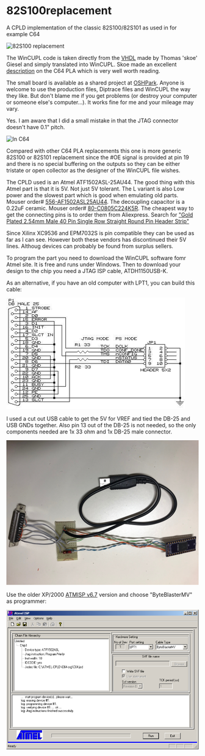 # 82S100replacement
A CPLD implementation of the classic 82S100/82S101 as used in for example C64

![82S100 replacement](http://i.imgur.com/77l1N92.png)

The WinCUPL code is taken directly from the [VHDL](https://bitbucket.org/skoe/pla) made by Thomas 'skoe' Giesel and simply translated into WinCUPL. Skoe made an excellent [description](http://skoe.de/docs/c64-dissected/pla/c64_pla_dissected_r1.1_a4ds.pdf) on the C64 PLA which is very well worth reading.

The small board is available as a shared project at [OSHPark](https://oshpark.com/shared_projects/fJN4h1Z9). Anyone is welcome to use the production files, Diptrace files and WinCUPL the way they like. But don't blame me if you get problems (or destroy your computer or someone else's computer...). It works fine for me and your mileage may vary.

Yes. I am aware that I did a small mistake in that the JTAG connector doesn't have 0.1" pitch.

![In C64](http://i.imgur.com/hFkUcB3l.jpg)

Compared with other C64 PLA replacements this one is more generic 82S100 or 82S101 replacement since the #OE signal is provided at pin 19 and there is no special buffering on the outputs so they can be either tristate or open collector as the designer of the WinCUPL file wishes.

The CPLD used is an Atmel ATF1502ASL-25AU44. The good thing with this Atmel part is that it is 5V. Not just 5V tolerant. The L variant is also Low power and the slowest part which is good when emulating old parts. Mouser order# [556-AF1502ASL25AU44](http://www.mouser.se/Search/ProductDetail.aspx?R=ATF1502ASL-25AU44). The decoupling capacitor is a 0.22uF ceramic. Mouser order# [80-C0805C224K5R](http://www.mouser.se/Search/ProductDetail.aspx?R=C0805C224K5RACTU). The cheapest way to get the connecting pins is to order them from Aliexpress. Search for ["Gold Plated 2.54mm Male 40 Pin Single Row Straight Round Pin Header Strip"](https://www.aliexpress.com/af/Gold-Plated-2.54mm-Male-40-Pin-Single-Row-Straight.html?ltype=wholesale&d=y&origin=n&isViewCP=y&catId=0&initiative_id=SB_20161201120954&SearchText=Gold+Plated+2.54mm+Male+40+Pin+Single+Row+Straight&blanktest=0)

Since Xilinx XC9536 and EPM7032S is pin compatible they can be used as far as I can see. However both these vendors has discontinued their 5V lines. Althoug devices can probably be found from surplus sellers.

To program the part you need to download the WinCUPL software fomr Atmel site. It is free and runs under Windows. Then to download your design to the chip you need a JTAG ISP cable, ATDH1150USB-K.

As an alternative, if you have an old computer with LPT1, you can build this cable:

![Atmel CPLD LPT programmer](img/byteblaster-sch.jpg)

I used a cut out USB cable to get the 5V for VREF and tied the DB-25 and USB GNDs together. Also pin 13 out of the DB-25 is not needed, so the only components needed are 1x 33 ohm and 1x DB-25 male connector.

![DIY byteblaster](img/diy-byteblaster-mv.jpg)

Use the older XP/2000 [ATMISP v6.7](http://www.atmel.com/tools/atmisp.aspx) version and choose "ByteBlasterMV" as programmer:

![ATMISP setup](img/atmisp67-setup.png)
